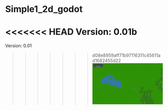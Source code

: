 # Simple1_2d_godot
<<<<<<< HEAD
Version: 0.01b
=======
Version: 0.01
>>>>>>> d08e8959aff71b97116311c45611ad1682455d22
![alt tag](screenshot.png)
